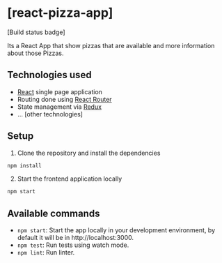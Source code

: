 # \[react-pizza-app\]

\[Build status badge\]

Its a React App that show pizzas that are available and more information about those Pizzas.

## Technologies used

- [React](https://reactjs.org/) single page application
- Routing done using [React Router](https://reacttraining.com/react-router/web/guides/philosophy)
- State management via [Redux](https://redux.js.org/)
- ... \[other technologies\]


## Setup

1. Clone the repository and install the dependencies
```bash
npm install
```
2. Start the frontend application locally
```bash
npm start
```


## Available commands

* `npm start`: Start the app locally in your development environment, by default it will be in http://localhost:3000.
* `npm test`: Run tests using watch mode.
* `npm lint`: Run linter.
